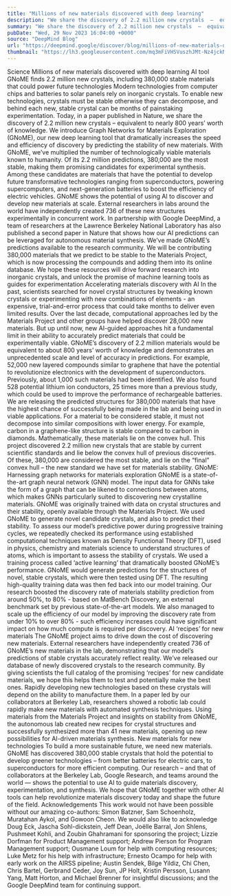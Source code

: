 ```yaml
---
title: "Millions of new materials discovered with deep learning"
description: "We share the discovery of 2.2 million new crystals  –  equivalent to nearly 800 years’ worth of knowledge. We introduce Graph Networks for Materials Exploration (GNoME), our new deep learning tool that dramatically increases the speed and efficiency of discovery by predicting the stability of new materials."
summary: "We share the discovery of 2.2 million new crystals  –  equivalent to nearly 800 years’ worth of knowledge. We introduce"
pubDate: "Wed, 29 Nov 2023 16:04:00 +0000"
source: "DeepMind Blog"
url: "https://deepmind.google/discover/blog/millions-of-new-materials-discovered-with-deep-learning/"
thumbnail: "https://lh3.googleusercontent.com/mq3mFiVHSVuszhJMt-Nz4jckN5qy3cAckEIdNYDPhy8UHjxk4VkGFriqo8sA76teioNQ2fC3qgMH7FJfPc0L5JJPppXiZzHP7Rl3UodlU4IC4TWw=w528-h297-n-nu-rw"
---
```


Science
Millions of new materials discovered with deep learning
AI tool GNoME finds 2.2 million new crystals, including 380,000 stable materials that could power future technologies
Modern technologies from computer chips and batteries to solar panels rely on inorganic crystals. To enable new technologies, crystals must be stable otherwise they can decompose, and behind each new, stable crystal can be months of painstaking experimentation.
Today, in a paper published in Nature, we share the discovery of 2.2 million new crystals – equivalent to nearly 800 years’ worth of knowledge. We introduce Graph Networks for Materials Exploration (GNoME), our new deep learning tool that dramatically increases the speed and efficiency of discovery by predicting the stability of new materials.
With GNoME, we’ve multiplied the number of technologically viable materials known to humanity. Of its 2.2 million predictions, 380,000 are the most stable, making them promising candidates for experimental synthesis. Among these candidates are materials that have the potential to develop future transformative technologies ranging from superconductors, powering supercomputers, and next-generation batteries to boost the efficiency of electric vehicles.
GNoME shows the potential of using AI to discover and develop new materials at scale. External researchers in labs around the world have independently created 736 of these new structures experimentally in concurrent work. In partnership with Google DeepMind, a team of researchers at the Lawrence Berkeley National Laboratory has also published a second paper in Nature that shows how our AI predictions can be leveraged for autonomous material synthesis.
We’ve made GNoME’s predictions available to the research community. We will be contributing 380,000 materials that we predict to be stable to the Materials Project, which is now processing the compounds and adding them into its online database. We hope these resources will drive forward research into inorganic crystals, and unlock the promise of machine learning tools as guides for experimentation
Accelerating materials discovery with AI
In the past, scientists searched for novel crystal structures by tweaking known crystals or experimenting with new combinations of elements - an expensive, trial-and-error process that could take months to deliver even limited results. Over the last decade, computational approaches led by the Materials Project and other groups have helped discover 28,000 new materials. But up until now, new AI-guided approaches hit a fundamental limit in their ability to accurately predict materials that could be experimentally viable. GNoME’s discovery of 2.2 million materials would be equivalent to about 800 years’ worth of knowledge and demonstrates an unprecedented scale and level of accuracy in predictions.
For example, 52,000 new layered compounds similar to graphene that have the potential to revolutionize electronics with the development of superconductors. Previously, about 1,000 such materials had been identified. We also found 528 potential lithium ion conductors, 25 times more than a previous study, which could be used to improve the performance of rechargeable batteries.
We are releasing the predicted structures for 380,000 materials that have the highest chance of successfully being made in the lab and being used in viable applications. For a material to be considered stable, it must not decompose into similar compositions with lower energy. For example, carbon in a graphene-like structure is stable compared to carbon in diamonds. Mathematically, these materials lie on the convex hull. This project discovered 2.2 million new crystals that are stable by current scientific standards and lie below the convex hull of previous discoveries. Of these, 380,000 are considered the most stable, and lie on the “final” convex hull – the new standard we have set for materials stability.
GNoME: Harnessing graph networks for materials exploration
GNoME is a state-of-the-art graph neural network (GNN) model. The input data for GNNs take the form of a graph that can be likened to connections between atoms, which makes GNNs particularly suited to discovering new crystalline materials.
GNoME was originally trained with data on crystal structures and their stability, openly available through the Materials Project. We used GNoME to generate novel candidate crystals, and also to predict their stability. To assess our model’s predictive power during progressive training cycles, we repeatedly checked its performance using established computational techniques known as Density Functional Theory (DFT), used in physics, chemistry and materials science to understand structures of atoms, which is important to assess the stability of crystals.
We used a training process called ‘active learning’ that dramatically boosted GNoME’s performance. GNoME would generate predictions for the structures of novel, stable crystals, which were then tested using DFT. The resulting high-quality training data was then fed back into our model training.
Our research boosted the discovery rate of materials stability prediction from around 50%, to 80% - based on MatBench Discovery, an external benchmark set by previous state-of-the-art models. We also managed to scale up the efficiency of our model by improving the discovery rate from under 10% to over 80% - such efficiency increases could have significant impact on how much compute is required per discovery.
AI ‘recipes’ for new materials
The GNoME project aims to drive down the cost of discovering new materials. External researchers have independently created 736 of GNoME’s new materials in the lab, demonstrating that our model’s predictions of stable crystals accurately reflect reality. We’ve released our database of newly discovered crystals to the research community. By giving scientists the full catalog of the promising ‘recipes’ for new candidate materials, we hope this helps them to test and potentially make the best ones.
Rapidly developing new technologies based on these crystals will depend on the ability to manufacture them. In a paper led by our collaborators at Berkeley Lab, researchers showed a robotic lab could rapidly make new materials with automated synthesis techniques. Using materials from the Materials Project and insights on stability from GNoME, the autonomous lab created new recipes for crystal structures and successfully synthesized more than 41 new materials, opening up new possibilities for AI-driven materials synthesis.
New materials for new technologies
To build a more sustainable future, we need new materials. GNoME has discovered 380,000 stable crystals that hold the potential to develop greener technologies – from better batteries for electric cars, to superconductors for more efficient computing.
Our research – and that of collaborators at the Berkeley Lab, Google Research, and teams around the world — shows the potential to use AI to guide materials discovery, experimentation, and synthesis. We hope that GNoME together with other AI tools can help revolutionize materials discovery today and shape the future of the field.
Acknowledgements
This work would not have been possible without our amazing co-authors: Simon Batzner, Sam Schoenholz, Muratahan Aykol, and Gowoon Cheon. We would also like to acknowledge Doug Eck, Jascha Sohl-dickstein, Jeff Dean, Joëlle Barral, Jon Shlens, Pushmeet Kohli, and Zoubin Ghahramani for sponsoring the project; Lizzie Dorfman for Product Management support; Andrew Pierson for Program Management support; Ousmane Loum for help with computing resources; Luke Metz for his help with infrastructure; Ernesto Ocampo for help with early work on the AIRSS pipeline; Austin Sendek, Bilge Yildiz, Chi Chen, Chris Bartel, Gerbrand Ceder, Joy Sun, JP Holt, Kristin Persson, Lusann Yang, Matt Horton, and Michael Brenner for insightful discussions; and the Google DeepMind team for continuing support.